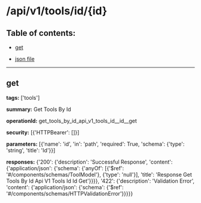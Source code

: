# /api/v1/tools/id/{id}

## Table of contents:
- [get](#get)

- [json file](./_api_v1_tools_id_{id}.json)

---
<a name="get"></a>
## get

**tags:** ['tools']

**summary:** Get Tools By Id

**operationId:** get_tools_by_id_api_v1_tools_id__id__get

**security:** [{'HTTPBearer': []}]

**parameters:** [{'name': 'id', 'in': 'path', 'required': True, 'schema': {'type': 'string', 'title': 'Id'}}]

**responses:** {'200': {'description': 'Successful Response', 'content': {'application/json': {'schema': {'anyOf': [{'$ref': '#/components/schemas/ToolModel'}, {'type': 'null'}], 'title': 'Response Get Tools By Id Api V1 Tools Id  Id  Get'}}}}, '422': {'description': 'Validation Error', 'content': {'application/json': {'schema': {'$ref': '#/components/schemas/HTTPValidationError'}}}}}

